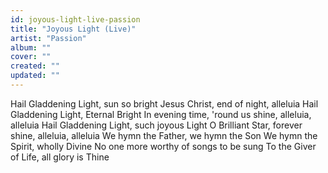 ```yaml
---
id: joyous-light-live-passion
title: "Joyous Light (Live)"
artist: "Passion"
album: ""
cover: ""
created: ""
updated: ""
---
```


Hail Gladdening Light, sun so bright
Jesus Christ, end of night, alleluia
Hail Gladdening Light, Eternal Bright
In evening time, 'round us shine, alleluia, alleluia
Hail Gladdening Light, such joyous Light
O Brilliant Star, forever shine, alleluia, alleluia
We hymn the Father, we hymn the Son
We hymn the Spirit, wholly Divine
No one more worthy of songs to be sung
To the Giver of Life, all glory is Thine